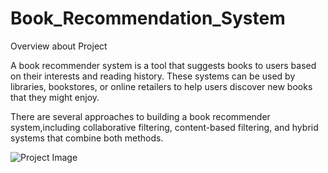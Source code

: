 # Book_Recommendation_System
Overview about Project

A book recommender system is a tool that suggests books to users based on their interests and reading history. These systems can be used by libraries, bookstores, or online retailers to help users discover new books that they might enjoy.

There are several approaches to building a book recommender system,including collaborative filtering, content-based filtering, and hybrid systems that combine both methods.

![Project Image](https://raw.githubusercontent.com/surbhi1604/Book_Recommendation_System/main/images/project.png)

